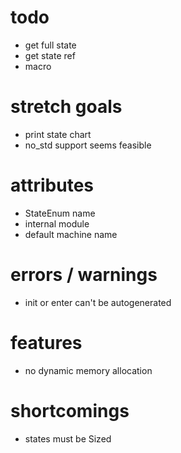 # todo
- get full state
- get state ref
- macro

# stretch goals
- print state chart
- no_std support seems feasible

# attributes
- StateEnum name
- internal module
- default machine name

# errors / warnings
- init or enter can't be autogenerated

# features
- no dynamic memory allocation

# shortcomings
- states must be Sized
